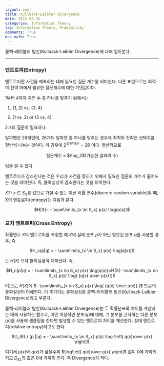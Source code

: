 ```yaml
---
layout: post
title: Kullback-Leibler Divergence
date: 2022-08-31
categories: Information_Theory
tag: Information Theory, Probability
comments: True
use_math: True
---
```


쿨백-레이블러 발산(Kullback-Leibler Divergence)에 대해 알아본다.

***

### 엔트로피(Entropy)

엔트로피란 사건을 예측하는 데에 필요한 질문 개수를 의미한다. 다른 표현으로는 최적의 전략 하에서 필요한 질문개수에 대한 기댓값이다. 

1부터 4까지 자연 수 중 하나를 맞추기 위해서는

1. {1, 2} vs. {3, 4}

2. (1 vs. 2) or (3 vs. 4)

2개의 질문이 필요하다. 

알파벳은 26개인데, 26개의 알파벳 중 하나를 맞추는 경우에 최적의 전략은 선택지를 절반씩 나누는 것이다. 이 경우에 $2^{질문개수} = 26$ 이다. 일반적으로

<center>질문개수 = $\log_2$(가능한 결과의 수)</center>

임을 알 수 있다.



엔트로피가 감소한다는 것은 우리가 사건을 맞히기 위해서 필요한 질문의 개수가 줄어드는 것을 의미한다. 즉, 불확실성이 감소한다는 것을 의미한다.



$X$가 $x \in S_X$를 값으로 가질 수 있는 이산 확률 변수(discrete random variable)일 때, X의 엔트로피(entropy)는 다음과 같다.

<center>$H[X]= - \sum\limits_{x \in S_x} p(x) \log(p(x))$</center>



### 교차 엔트로피(Cross Entropy)

확률변수 $X$의 엔트로피를 측정할 때 $X$의 실제 분포 $p$가 아닌 잘못된 분포 $q$를 사용할 경우, 즉

<center>$H_c(p|q) = - \sum\limits_{x \in S_x} p(x) \log(q(x))$</center>

는 $H(X)$ 보다 불확실성이 더해진다. 즉, 



<center>$H_c(p|q) = - \sum\limits_{x \in S_x} p(x) \log(q(x))=H(X)- \sum\limits_{x \in S_x} p(x) \log( {q(x) \over p(x)})$</center>



이므로, $H(X)$에 $- \sum\limits_{x \in S_x} p(x) \log( {q(x) \over p(x)} )$ 만큼의 불확실성이 더해진다. 이 추가되는 불확실성을 쿨백-라이블러 발산(Kullback-Leibler Divergence)라고 부른다.



쿨백-라이블러 발산(Kullback-Leibler Divergence)는 두 확률분포의 차이를 계산하는 데에 사용하는 함수로, 어떤 이상적인 분포($q$)에 대해, 그 분포를 근사하는 다른 분포($p$)를 사용해 샘플링을 한다면 발생할 수 있는 엔트로피 차이를 계산한다. 상대 엔트로피(relative entropy)라고도 한다.

<center>$D_{KL} (p ||q) = - \sum\limits_{x \in S_x} p(x) \log \left[ q(x)\over p(x) \right]$</center>

여기서 $p(x)$와 $q(x)$가 닮을수록 $\log\left[ q(x)\over p(x) \right]$ 값이 0에 가까워지고 $D_{KL}$의 값은 0에 가까워 진다. 즉 Divergence가 적다.
